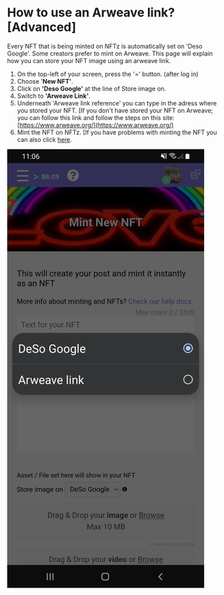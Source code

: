 # How to use an Arweave link? \[Advanced]

Every NFT that is being minted on NFTz is automatically set on 'Deso Google'. Some creators prefer to mint on Arweave.  This page will explain how you can store your NFT image using an arweave link.

1. On the top-left of your screen, press the '=' button. (after log in) &#x20;
2. Choose '**New NFT'**.
3. Click on **'Deso Google'** at the line of Store image on.
4. Switch to **'Arweave Link'**.
5. Underneath 'Arweave link reference' you can type in the adress where you stored your NFT.  \[If you don't have stored your NFT on Arweave; you can follow this link and follow the steps on this site: [https://www.arweave.org/](https://www.arweave.org/)
6. Mint the NFT on NFTz. \[If you have problems with minting the NFT you can also click [here](how-do-you-mint-sell-an-nft.md).

![](../../.gitbook/assets/Arweave.jpg)

